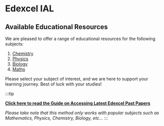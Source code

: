 # Edexcel IAL

## Available Educational Resources

We are pleased to offer a range of educational resources for the following subjects:

1. [Chemistry](chemistry)
2. [Physics](physics)
3. [Biology](biology)
4. [Maths](maths)

Please select your subject of interest, and we are here to support your learning journey. Best of luck with your studies!


:::tip

**[Click here to read the Guide on Accessing Latest Edexcel Past Papers](/docs/tutorials/methods/how-to-access-latest-edexcel-past-papers)**

*Please take note that this method only works with popular subjects such as Mathematics, Physics, Chemistry, Biology, etc...*
:::



